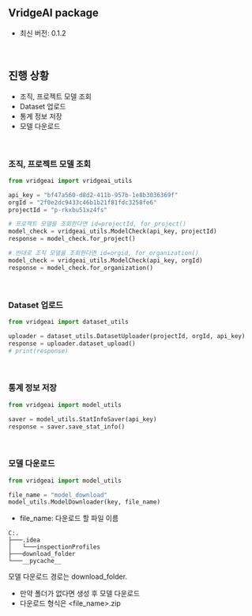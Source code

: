 ## VridgeAI package  
- 최신 버전: 0.1.2

<br>

## 진행 상황

- 조직, 프로젝트 모델 조회 
- Dataset 업로드 
- 통계 정보 저장 
- 모델 다운로드 

<br>

### 조직, 프로젝트 모델 조회 

```python
from vridgeai import vridgeai_utils 

api_key = "bf47a560-d8d2-411b-957b-1e8b3036369f"
orgId = "2f0e2dc9433c46b1b21f81fdc3258fe6"
projectId = "p-rkxbu51xz4fs"

# 프로젝트 모델을 조회한다면 id=projectId, for_project()
model_check = vridgeai_utils.ModelCheck(api_key, projectId)
response = model_check.for_project()

# 반대로 조직 모델을 조회한다면 id=orgid, for_organization()
model_check = vridgeai_utils.ModelCheck(api_key, orgId)
response = model_check.for_organization()
```

<br>

### Dataset 업로드 

```python
from vridgeai import dataset_utils

uploader = dataset_utils.DatasetUploader(projectId, orgId, api_key)
response = uploader.dataset_upload()
# print(response)
```

<br> 


### 통계 정보 저장 

```python 
from vridgeai import model_utils

saver = model_utils.StatInfoSaver(api_key)
response = saver.save_stat_info()
```

<br> 

### 모델 다운로드 

```python
from vridgeai import model_utils

file_name = "model_download"
model_utils.ModelDownloader(key, file_name)
```
- file_name: 다운로드 할 파일 이름 

```commandline
C:.
├───.idea
│   └───inspectionProfiles
├───download_folder
└───__pycache__

```

모델 다운로드 경로는 download_folder. 
- 만약 폴더가 없다면 생성 후 모델 다운로드 
- 다운로드 형식은 <file_name>.zip
